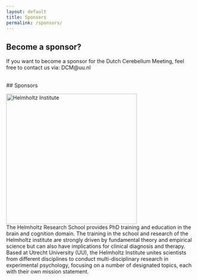 ```yaml
---
layout: default
title: Sponsors
permalink: /sponsors/
---
```



## Become a sponsor?
<p id="emaildomain"> <i class='fas fa-envelope'></i>  If you want to become a sponsor for the Dutch Cerebellum Meeting, feel free to contact us via:
 <span id="ptcpemailname"><span id="botblocker">botblocker@thisisnovalidemailaddress.nl</span></span></p>

<br>
## Sponsors

<a href="https://helmholtzschool.nl/"><img src="../assets/img/HelmholtzInstitute-removebg.png" alt="Helmholtz Institute" width="350"/></a> <br>
The Helmholtz Research School provides PhD training and education in the brain and cognition domain. The training in the school and research of the Helmholtz institute are strongly driven by fundamental theory and empirical science but can also have implications for clinical diagnosis and therapy. Based at Utrecht University (UU), the Helmholtz Institute unites scientists from different disciplines to conduct multi-disciplinary research in experimental psychology, focusing on a number of designated topics, each with their own mission statement.

<br>


<!-- email address to display: -->
<style type="text/css">
p#emaildomain::after {
content: "\40 uu.nl";
}
span#ptcpemailname::before {
content: "DCM";
}
span#botblocker {
display: none;
}
